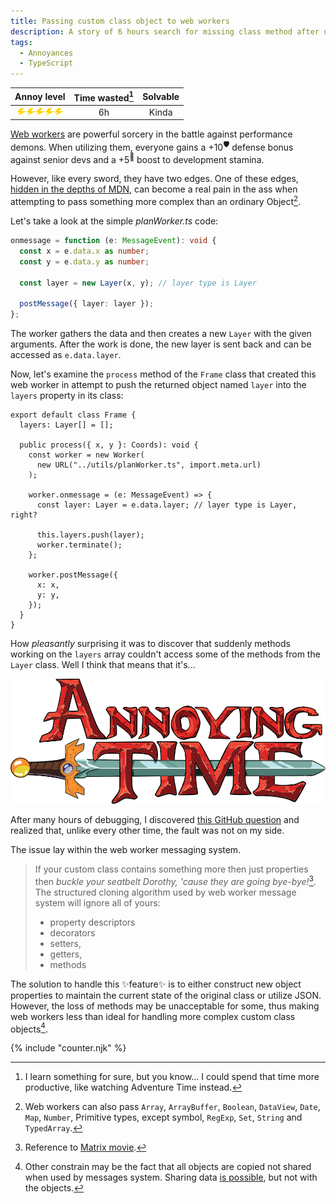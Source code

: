 ```yaml
---
title: Passing custom class object to web workers
description: A story of 6 hours search for missing class method after using web workers
tags:
  - Annoyances
  - TypeScript
---
```

<div align="center">

| Annoy level | Time wasted[^0] | Solvable |
| :-: | :-: | :-: |
| <img src="/img/Bolt.svg" alt="Annoying bolt level 1 on" width="15" height="12"/><img src="/img/Bolt.svg" alt="Annoying bolt level 2 on" width="15" height="12"/><img src="/img/Bolt.svg" alt="Annoying bolt level 3 on" width="15" height="12"/><img src="/img/Bolt.svg" class="off" alt="Annoying bolt level 4 off" width="15" height="12"/><img src="/img/Bolt.svg" class="off" alt="Annoying bolt level 5 off" width="15" height="12"/> | 6h | Kinda |

</div>

[Web workers](https://developer.mozilla.org/en-US/docs/Web/API/Web_Workers_API/Using_web_workers) are powerful sorcery in the battle against performance demons. When utilizing them, everyone gains a +10<sup>🛡️</sup> defense bonus against senior devs and a +5<sup>🐎</sup> boost to development stamina.

However, like every sword, they have two edges. One of these edges, [hidden in the depths of MDN](https://developer.mozilla.org/en-US/docs/Web/API/Web_Workers_API/Structured_clone_algorithm), can become a real pain in the ass when attempting to pass something more complex than an ordinary Object[^1].

Let's take a look at the simple _planWorker.ts_ code:

```ts
onmessage = function (e: MessageEvent): void {
  const x = e.data.x as number;
  const y = e.data.y as number;

  const layer = new Layer(x, y); // layer type is Layer

  postMessage({ layer: layer });
};
```

The worker gathers the data and then creates a new `Layer` with the given arguments. After the work is done, the new layer is sent back and can be accessed as `e.data.layer`.

Now, let's examine the `process` method of the `Frame` class that created this web worker in attempt to push the returned object named `layer` into the `layers` property in its class:

```ts/9
export default class Frame {
  layers: Layer[] = [];

  public process({ x, y }: Coords): void {
    const worker = new Worker(
      new URL("../utils/planWorker.ts", import.meta.url)
    );

    worker.onmessage = (e: MessageEvent) => {
      const layer: Layer = e.data.layer; // layer type is Layer, right?

      this.layers.push(layer);
      worker.terminate();
    };

    worker.postMessage({
      x: x,
      y: y,
    });
  }
}
```

How _pleasantly_ surprising it was to discover that suddenly methods working on the `layers` array couldn't access some of the methods from the `Layer` class. Well I think that means that it's...

<div align="center"><img src="/img/AnnoyingTime.png" alt="Annoying time logo" class="subtextImg"/></div>

After many hours of debugging, I discovered [this GitHub question](https://stackoverflow.com/questions/7704323/passing-objects-to-a-web-worker) and realized that, unlike every other time, the fault was not on my side.

The issue lay within the web worker messaging system.

> If your custom class contains something more then just properties then _buckle your seatbelt Dorothy, 'cause they are going bye-bye!_[^2]. The structured cloning algorithm used by web worker message system will ignore all of yours:
>
> - property descriptors
> - decorators
> - setters,
> - getters,
> - methods

The solution to handle this ✨feature✨ is to either construct new object properties to maintain the current state of the original class or utilize JSON. However, the loss of methods may be unacceptable for some, thus making web workers less than ideal for handling more complex custom class objects[^3].

{% include "counter.njk" %}

[^0]: I learn something for sure, but you know... I could spend that time more productive, like watching Adventure Time instead.
[^1]: Web workers can also pass `Array`, `ArrayBuffer`, `Boolean`, `DataView`, `Date`, `Map`, `Number`, Primitive types, except symbol, `RegExp`, `Set`, `String` and `TypedArray`.
[^2]: Reference to [Matrix movie](https://www.youtube.com/watch?v=0-JJuHpfN5g&pp=ygUSbWF0cml4IHNheSBieWUgYnll).
[^3]: Other constrain may be the fact that all objects are copied not shared when used by messages system. Sharing data [is possible](https://developer.mozilla.org/en-US/docs/Web/API/Web_Workers_API/Using_web_workers#passing_data_by_transferring_ownership_transferable_objects), but not with the objects.
